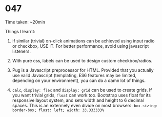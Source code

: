# 047

Time taken: ~20min

Things I learnt:

1. If similar (trivial) on-click animations can be achieved using input radio or checkbox,
USE IT. For better performance, avoid using javascript listeners.

2. With pure css, labels can be used to design custom checkbox/radios.

3. Pug is a Javascript preprocessor for HTML. Provided that you actually use valid Javascript 
(templating, ES6 features may be limited, depending on your environment), you can do a damn lot
of things.

4. `calc`, `display: flex` and `display: grid` can be used to create grids. If you want trivial
grids, `float` can work too. Bootstrap uses float for its responsive layout system, and sets
width and height to 6 decimal spaces. This is an extermely even divide on most browsers:
`box-sizing: border-box; flost: left; width: 33.333333%`
